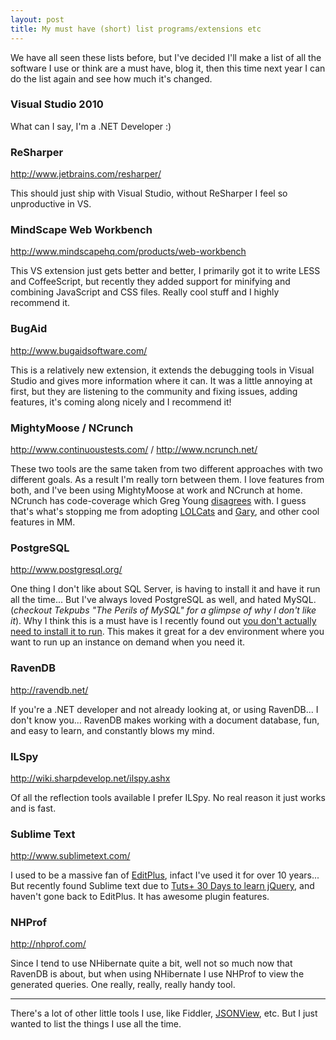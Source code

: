 ```yaml
---
layout: post
title: My must have (short) list programs/extensions etc
---
```


We have all seen these lists before, but I've decided I'll make a list of all the software I use or think are a must have, blog it, then this time next year I can do the list again and see how much it's changed.

### Visual Studio 2010 ###
What can I say, I'm a .NET Developer :)

### ReSharper ###
<http://www.jetbrains.com/resharper/>

This should just ship with Visual Studio, without ReSharper I feel so unproductive in VS.

### MindScape Web Workbench ###
<http://www.mindscapehq.com/products/web-workbench>

This VS extension just gets better and better, I primarily got it to write LESS and CoffeeScript, but recently they added support for minifying and combining JavaScript and CSS files. Really cool stuff and I highly recommend it.

### BugAid ###
<http://www.bugaidsoftware.com/>

<!--excerpt-->

This is a relatively new extension, it extends the debugging tools in Visual Studio and gives more information where it can. It was a little annoying at first, but they are listening to the community and fixing issues, adding features, it's coming along nicely and I recommend it!

### MightyMoose / NCrunch ###
<http://www.continuoustests.com/> / <http://www.ncrunch.net/>

These two tools are the same taken from two different approaches with two different goals. As a result I'm really torn between them. I love features from both, and I've been using MightyMoose at work and NCrunch at home. NCrunch has code-coverage which Greg Young [disagrees](http://goodenoughsoftware.net/2012/03/21/code-coverage/) with. I guess that's what's stopping me from adopting [LOLCats](http://goodenoughsoftware.net/2012/03/01/mighty-moose-lolcats/) and [Gary](http://goodenoughsoftware.net/2012/03/06/gary/), and other cool features in MM.

### PostgreSQL ###
<http://www.postgresql.org/>

One thing I don't like about SQL Server, is having to install it and have it run all the time... But I've always loved PostgreSQL as well, and hated MySQL. (*checkout Tekpubs "The Perils of MySQL" for a glimpse of why I don't like it*). Why I think this is a must have is I recently found out [you don't actually need to install it to run](http://www.postgresonline.com/journal/archives/172-Starting-PostgreSQL-in-windows-without-install.html). This makes it great for a dev environment where you want to run up an instance on demand when you need it.

### RavenDB ###
<http://ravendb.net/>

If you're a .NET developer and not already looking at, or using RavenDB... I don't know you... RavenDB makes working with a document database, fun, and easy to learn, and constantly blows my mind.

### ILSpy ###
<http://wiki.sharpdevelop.net/ilspy.ashx>

Of all the reflection tools available I prefer ILSpy. No real reason it just works and is fast.

### Sublime Text ###
<http://www.sublimetext.com/>

I used to be a massive fan of [EditPlus](http://editplus.com/), infact I've used it for over 10 years... But recently found Sublime text due to [Tuts+ 30 Days to learn jQuery](http://tutsplus.com/course/30-days-to-learn-jquery/), and haven't gone back to EditPlus. It has awesome plugin features.

### NHProf ###
<http://nhprof.com/>

Since I tend to use NHibernate quite a bit, well not so much now that RavenDB is about, but when using NHibernate I use NHProf to view the generated queries. One really, really, really handy tool.

****

There's a lot of other little tools I use, like Fiddler, [JSONView](https://chrome.google.com/webstore/detail/chklaanhfefbnpoihckbnefhakgolnmc), etc. But I just wanted to list the things I use all the time.